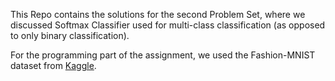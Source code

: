 This Repo contains the solutions for the second Problem Set, where we discussed Softmax Classifier used for multi-class classification (as opposed to only binary classification).



For the programming part of the assignment, we used the Fashion-MNIST dataset from [Kaggle](https://www.kaggle.com/zalando-research/fashionmnist).